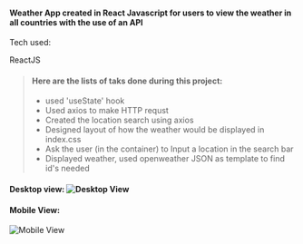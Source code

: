 #### Weather App created in React Javascript for users to view the weather in all countries with the use of an API

Tech used:

ReactJS
	
> ####	Here are the lists of taks done during this project:
> - used 'useState' hook
> - Used axios to make HTTP requst  
> - Created the location search using axios
> - Designed layout of how the weather would be displayed in index.css
> - Ask the user (in the container) to Input a location in the search bar
> - Displayed weather, used openweather JSON as template to find id's needed


#### Desktop view: ![Desktop View](assets/viewdesktop.png)

#### Mobile View:
![Mobile View](assets/viewmobile.png)


